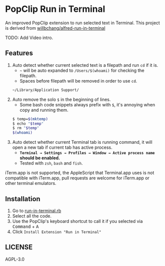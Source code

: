 # PopClip Run in Terminal
An improved PopClip extension to run selected text in Terminal.
This project is derived from [willbchang/alfred-run-in-terminal](https://github.com/willbchang/alfred-run-in-terminal)

TODO: Add Video intro.

## Features
1. Auto detect whether current selected text is a filepath and run `cd` if it is.
   - `~` will be auto expanded to `/Users/$(whoami)` for checking the filepath.
   - Spaces before filepath will be removed in order to use `cd`.
   ```bash
   ~/Library/Application Support/
   ```
2. Auto remove the solo `$` in the beginning of lines.
   - Some bash code snippets always prefix with `$`, it's annoying when copy and running them.
   ```bash
   $ temp=$(mktemp)
   $ echo "$temp"
   $ rm "$temp"
   $(whoami)
   ```
3. Auto detect whether current Terminal tab is running command, it will open a new tab if current tab has active process.
   - **`Terminal → Settings → Profiles → Window → Active process name` should be enabled.**
   - Tested with `zsh`, `bash` and `fish`.

iTerm.app is not supported, the AppleScript that Terminal.app uses is not compatible with iTerm.app, pull requests are welcome for iTerm.app or other terminal emulators.

## Installation
1. Go to [run-in-terminal.rb](./run-in-terminal.rb)
2. Select all the code.
3. Use the PopClip's keyboard shortcut to call it if you selected via <kbd>Command</kbd> + <kbd>A</kbd> 
4. Click `Install Extension "Run in Terminal"`

## LICENSE
AGPL-3.0